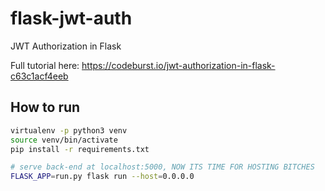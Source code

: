 # flask-jwt-auth

JWT Authorization in Flask

Full tutorial here:
https://codeburst.io/jwt-authorization-in-flask-c63c1acf4eeb
## How to run

``` bash
virtualenv -p python3 venv
source venv/bin/activate
pip install -r requirements.txt

# serve back-end at localhost:5000, NOW ITS TIME FOR HOSTING BITCHES
FLASK_APP=run.py flask run --host=0.0.0.0
```
